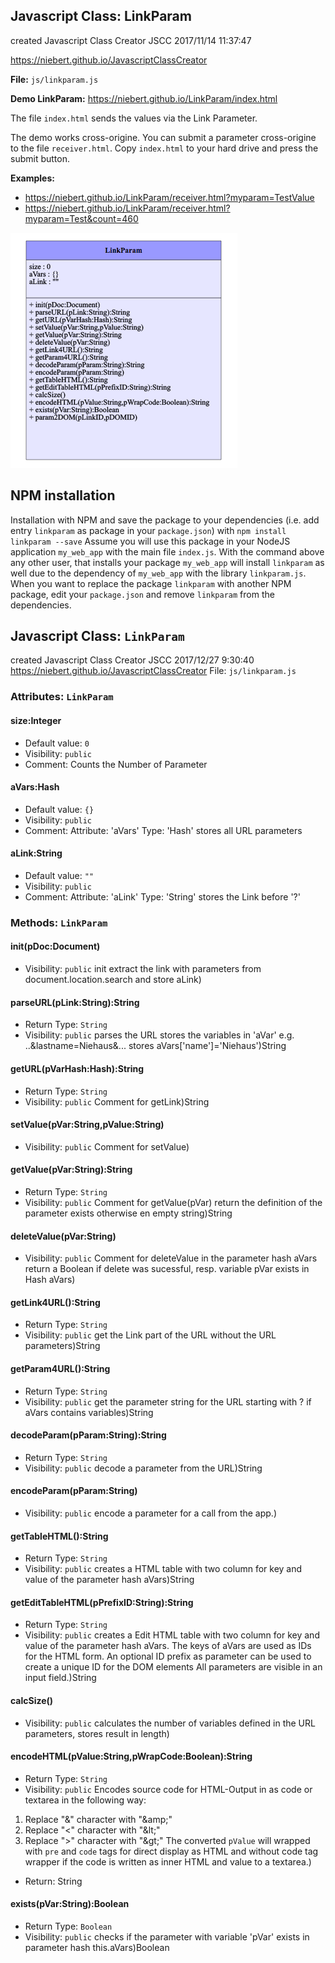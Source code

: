 ## Javascript Class: LinkParam
created Javascript Class Creator JSCC 2017/11/14 11:37:47

https://niebert.github.io/JavascriptClassCreator

**File:** `js/linkparam.js`

**Demo LinkParam:** https://niebert.github.io/LinkParam/index.html

The file `index.html` sends the values via the Link Parameter.

The demo works cross-origine. You can submit a parameter cross-origine to the file `receiver.html`. Copy `index.html` to your hard drive and press the submit button.

**Examples:**
* https://niebert.github.io/LinkParam/receiver.html?myparam=TestValue
* https://niebert.github.io/LinkParam/receiver.html?myparam=Test&count=460


![UML](LinkParam_UML.png)

## NPM installation
Installation with NPM and save the package to your dependencies (i.e. add entry `linkparam` as package in your `package.json`) with
`npm install linkparam --save`
Assume you will use this package in your NodeJS application `my_web_app` with the main file `index.js`. With the command above any other user, that installs your package `my_web_app` will install `linkparam` as well due to the dependency of `my_web_app` with the library `linkparam.js`. When you want to replace the package `linkparam` with another NPM package, edit your `package.json` and remove `linkparam` from the dependencies.   

## Javascript Class: `LinkParam`
created Javascript Class Creator JSCC 2017/12/27 9:30:40
https://niebert.github.io/JavascriptClassCreator
File: `js/linkparam.js`

### Attributes: `LinkParam`

#### size:Integer
* Default value: `0`
* Visibility: `public`
* Comment: Counts the Number of Parameter

#### aVars:Hash
* Default value: `{}`
* Visibility: `public`
* Comment: Attribute: 'aVars' Type: 'Hash' stores all URL parameters

#### aLink:String
* Default value: `""`
* Visibility: `public`
* Comment: Attribute: 'aLink' Type: 'String' stores the Link before '?'

### Methods: `LinkParam`

#### init(pDoc:Document)
* Visibility: `public`
init extract the link with parameters from document.location.search and store aLink)

#### parseURL(pLink:String):String
* Return Type: `String`
* Visibility: `public`
parses the URL stores the variables in 'aVar' e.g. ..&lastname=Niehaus&... stores aVars['name']='Niehaus')String

#### getURL(pVarHash:Hash):String
* Return Type: `String`
* Visibility: `public`
Comment for getLink)String

#### setValue(pVar:String,pValue:String)
* Visibility: `public`
Comment for setValue)

#### getValue(pVar:String):String
* Return Type: `String`
* Visibility: `public`
Comment for getValue(pVar) return the definition of the parameter exists otherwise en empty string)String

#### deleteValue(pVar:String)
* Visibility: `public`
Comment for deleteValue in the parameter hash aVars
return a Boolean if delete was sucessful, resp. variable pVar exists in Hash aVars)

#### getLink4URL():String
* Return Type: `String`
* Visibility: `public`
get the Link part of the URL without the URL parameters)String

#### getParam4URL():String
* Return Type: `String`
* Visibility: `public`
get the parameter string for the URL starting with ? if aVars contains variables)String

#### decodeParam(pParam:String):String
* Return Type: `String`
* Visibility: `public`
decode a parameter from the URL)String

#### encodeParam(pParam:String)
* Visibility: `public`
encode a parameter for a call from the app.)

#### getTableHTML():String
* Return Type: `String`
* Visibility: `public`
creates a HTML table with two column for key and value of the parameter hash aVars)String

#### getEditTableHTML(pPrefixID:String):String
* Return Type: `String`
* Visibility: `public`
creates a Edit HTML table with two column for key and value of the parameter hash aVars.
The keys of aVars are used as IDs for the HTML form.
An optional ID prefix as parameter can be used to create a unique ID for the DOM elements
All parameters are visible in an input field.)String

#### calcSize()
* Visibility: `public`
calculates the number of variables defined in the URL parameters, stores result in length)

#### encodeHTML(pValue:String,pWrapCode:Boolean):String
* Return Type: `String`
* Visibility: `public`
Encodes source code for HTML-Output in as code or textarea in the following way:
 1) Replace "&" character with "&amp;amp;"
 2) Replace "<" character with "&amp;lt;"
 3) Replace ">" character with "&amp;gt;"
The converted `pValue` will wrapped with `pre` and `code` tags for direct display as HTML
and without code tag wrapper if the code is written as inner HTML and value to a textarea.)
* Return: String

#### exists(pVar:String):Boolean
* Return Type: `Boolean`
* Visibility: `public`
checks if the parameter with variable 'pVar' exists in parameter hash this.aVars)Boolean
